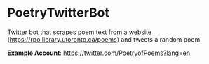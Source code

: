 # PoetryTwitterBot
Twitter bot that scrapes poem text from a website (https://rpo.library.utoronto.ca/poems) and tweets a random poem.

**Example Account**:
https://twitter.com/PoetryofPoems?lang=en
